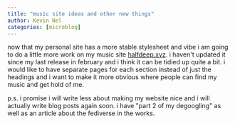 ```yaml
---
title: "music site ideas and other new things"
author: Kevin Nel
categories: [microblog]
---
```


now that my personal site has a more stable stylesheet and vibe i am going to do a little more work on my music site [halfdeep.xyz](https://halfdeep.xyz).
i haven't updated it since my last release in february and i think it can be tidied up quite a bit.
i would like to have separate pages for each section instead of just the headings and i want to make it more obvious where people can find my music and get hold of me.

p.s. i promise i will write less about making my website nice and i will actually write blog posts again soon.
i have "part 2 of my degoogling" as well as an article about the fediverse in the works.
